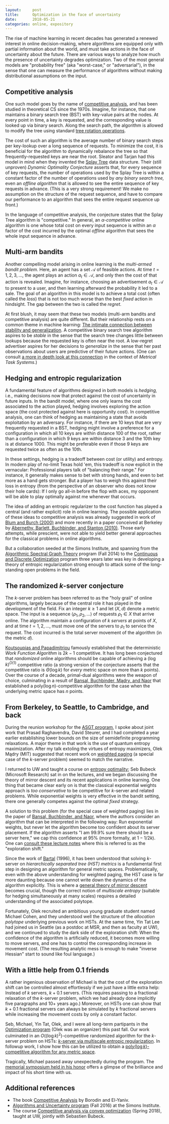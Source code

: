 ```yaml
---
layout:     post
title:      Optimization in the face of uncertainty
date:       2018-05-21
categories: online, expository
---
```


The rise of machine learning in recent decades
has generated a renewed interest in online decision-making,
where algorithms are
equipped only with partial information about the world,
and must take actions in the face of uncertainty about the future.
There are various ways to analyze how much the presence 
of uncertainty 
degrades optimization.  Two of the most general models
are "probability free" (aka "worst-case," or "adversarial"),
in the sense that one can measure the performance of algorithms
without making distributional assumptions on the input.

## Competitive analysis

One such model goes by the name of [competitive analysis][competitive],
and has been studied in theoretical CS since the 1970s.
Imagine, for instance, that one maintains a binary search tree (BST)
with key-value pairs at the nodes.
At every point in time, a key is requested, and
the corresponding value is looked up via binary search.
Along the search path, the algorithm is allowed to modify the
tree using standard [tree rotation operations][tree-rotate].

The cost of such an algorithm is the average number
of binary search steps per key-lookup over a long sequence
of requests.
To minimize the cost, it is beneficial for the algorithm
to dynamically rebalance the tree so that frequently-requested
keys are near the root.  Sleator and Tarjan had this
model in mind when they invented the [Splay Tree][splay-tree]
data structure.
Their (still unproven) *Dynamic Optimality Conjecture*
asserts that, for every sequence of key requests,
the number of operations used by the Splay Tree
is within a constant factor of the number of operations
used by *any binary search tree,*
even an *offline algorithm* that is allowed to see
the entire sequence of key requests in advance.
(This is a very strong requirement!  We make no assumption
on the structure of the request sequence, and have to compare
our performance to an algorithm that sees the entire
request sequence up front.)

In the language of competitive analysis, the conjecture 
states that the Splay Tree algorithm is "competitive."
In general, an *$\alpha$-competitive* online algorithm
is one whose total cost on every input sequence
is within an $\alpha$ factor of the cost incurred by the optimal *offline* algorithm
that sees the whole input sequence in advance.

## Multi-arm bandits

Another compelling model arising in online learning
is the *multi-armed bandit problem.*
Here, an agent has a set $\mathcal{A}$ of feasible actions.
At time $t=1,2,3,\ldots$, the agent plays an action $a_t \in \mathcal{A}$,
and only then the cost of that action is revealed.
Imagine, for instance, 
choosing an advertisement $a_t \in \mathcal{A}$ to present to a user,
and then learning afterward the probability it
led to a sale.
The goal of an algorithm in this model is to achieve
a total cost (often called the *loss*) that
is not too much worse than the best *fixed* action
in hindsight.  The gap between the two is called the *regret.*

At first blush, it may seem that these two models (multi-arm bandits and competitive analysis)
are quite different.  But their relationship rests on a common theme
in machine learning:  [The intimate connection between stability and generalization][stable-general].
A competitive binary search tree algorithm aspires to be *stable*
in the sense that the search tree changes little between lookups
because the requested key is often near the root.
A low-regret advertiser aspires for her decisions to *generalize*
in the sense that her past observations about users
are predictive of their future actions.
(One can consult [a more in depth look at this connection][MTS-blog] in the context
of *Metrical Task Systems*.)

## Hedging and entropic regularization

A fundamental feature of algorithms
designed in both models is *hedging,* i.e., making 
decisions now that protect against the cost of uncertainty in future inputs.
In the bandit model, where one only learns the cost associated to the
action played, hedging involves exploring the action space
(the cost protected against here is opportunity cost).
In competitive analysis, one can think of hedging as maintaining a state
that avoids exploitation by an adversary.  For instance, if there are 10 keys
that are very frequently requested in a BST, hedging might involve a preference
for a configuration in which all 10 keys are within distance 100 of the root,
rather than a configuration in which 9 keys are within distance 3 and the 10th key
is at distance 1000.  This might be preferable even if those 9 keys are requested
twice as often as the 10th.

In these settings, hedging is a tradeoff between cost (or utility)
and entropy.
In modern play of no-limit Texas hold 'em, this tradeoff is now
explicit in the vernacular: Professional players talk of "balancing
their range."  For instance, it generally makes sense to bet with strong hands,
and even to bet more as a hand gets stronger.  But a player has to
weigh this against their loss in entropy (from the perspective of an observer
who does not know their hole cards):
If I only go all-in before the flop
with aces, my opponent will be able to play optimally against me whenever
that occurs.

The idea of adding an entropic regularizer to the cost function
has played a central (and rather explicit) role in online learning.
The possible application of these ideas to competitive analysis
was already suggested in work of [Blum and Burch (2000)][BB20] and
more recently in a paper conceived at Berkeley by [Abernethy,
Barlett, Buchbinder, and Stanton (2010)][ABBS10].
Those early attempts, while prescient,
were not able to yield better general
approaches for the classical problems in online algorithms.

But a collaboration seeded at the Simons Institute,
and spanning from the [Algorithmic Spectral Graph Theory][ASGT] program (Fall 2014)
to the [Continuous and Discrete Optimization][CDO] program three years later was key
in developing a theory of entropic regularization strong enough
to attack some of the long-standing open problems in the field.

## The randomized $k$-server conjecture

The $k$-server problem has been referred to as the "holy grail" of online algorithms,
largely because of the central role it has played in the development of the field.
Fix an integer $k \geq 1$ and let $(X,d)$ denote a metric space.
The input is a sequence $\left\langle \rho_1,\rho_2, \ldots \right\rangle$
of requests $\rho_t \in X$ that arrive online.
The algorithm maintain a configuration of $k$ *servers*
at points of $X$, and at time $t=1,2,\ldots$, must move one of the servers to $\rho_t$
to service the request.
The cost incurred is the total server movement of the algorithm (in the metric $d$).

[Koutsoupias and Papadimitriou][KP] famously established that the deterministic *Work Function Algorithm* is $2k-1$ competitive.
It has long been conjectured that *randomized* online algorithms should be capable of achieving a $(\log k)^{O(1)}$ competitive ratio
(a strong version of the conjecture asserts that the competitive ratio is $\Theta(\log k)$ for *every* metric space on more
than $k$ points).
Over the course of a decade, primal-dual algorithms were the weapon of choice, culminating
in a result of [Bansal, Buchbinder, Mądry, and Naor][BBMN] that established
a $\mathrm{poly}(\log n)$-competitive algorithm for the case when the underlying metric space has $n$ points.

## From Berkeley, to Seattle, to Cambridge, and back

During the reunion workshop for the [ASGT program][ASGT], I spoke about joint work that
Prasad Raghavendra, David Steurer, and I had completed a year earlier
establishing lower bounds on the size of semidefinite programming relaxations.
A major theme in that work is the use of quantum entropy maximization.
After my talk extoling the virtues of entropy maximizers, Olek Mądry (MIT)
suggested that recent work on [weighted paging][BBN] (a special case of the $k$-server
problem) seemed to match the narrative.

I returned to UW and taught a course on [entropy optimality][eo-course];
Seb Bubeck (Microsoft Research) sat in on the lectures,
and we began discussing the theory of mirror descent and
its recent applications in online learning.
One thing that became clear early on is that
the classical exponential weights approach
is *too conservative* to be competitive 
for $k$-server and related problems.
While exponential weights is very effective in the bandit
setting, there one generally competes against the
optimal *fixed* strategy.

A solution to this problem
(for the special case of weighted paging) lies
in the paper of [Bansal, Buchbinder, and Naor][BBN], where
the authors consider an algorithm that can be interpreted
in the following way:  Run exponential weights,
but never let the algorithm become too confident
about its server placement.  If the algorithm
asserts "I am 99.9% sure there should be a server here,"
we cap this confidence at 95% (more formally, at $1-1/2k$).
One can [consult these lecture notes][ca-course]
where this is referred to as the "exploration shift."

Since the work of [Bartal][Bartal-hst] (1996), it has been understood
that solving $k$-server on *hierarchically separated tree (HST) metrics*
is a fundamental first step in designing an algorithm
for general metric spaces.
Problematically, even with the above understanding for weighted paging,
the HST case is far more daunting
because one cannot write down the dynamics of the algorithm explicitly.
This is where a [general theory of mirror descent][mirror] becomes crucial,
though the correct notion of *multiscale entropy* (suitable for
hedging simultaneously at many scales) requires a detailed understanding
of the associated polytope.

Fortunately, Olek recruited an ambitious young graduate student named
Michael Cohen, and they understood well the structure of the 
*allocation polytope* underlying previous work on HSTs.
At the same time, Yin Tat Lee had joined us in Seattle (as
a postdoc at MSR, and then as faculty at UW), and we continued to study the dark side
of the exploration shift:  When the confidence of the
algorithm is artificially reduced, it becomes more willing
to move servers, and one has to control the corresponding increase
in movement cost.
(The resulting analytic mess is enough to make 
"inverse Hessian" start to sound like foul language.)

## With a little help from 0.1 friends

A rather ingenious observation of Michael is that the cost of the 
exploration shift can be controlled almost effortlessly
if we just have a little extra help:  Instead of $k$ servers,
$k+0.1$ servers.  (This requires passing to a fractional
relaxation of the $k$-server problem, which we had
already done implicitly five paragraphs and 10+ years ago.)
Moreover, on HSTs one can show that $k+0.1$ fractional servers
can always be simulated by $k$ fractional servers while
increasing the movement costs by only a constant factor.

Seb, Michael, Yin Tat, Olek, and I were all long-term partipants in
the [Optimization program][CDO] (Olek was an organizer) this past fall.
Our work culminated in an $O((\log k)^2)$-competitive randomized
algorithm for the $k$-server problem on HSTs: [$k$-server via multiscale entropic regularization][BCLLM].
In followup work, I show how this can be utilized
to obtain a [$\mathrm{poly}(\log k)$-competitive algorithm
for any metric space][fusible].

Tragically, Michael passed away unexpectedly during the program.
The [memorial symposium held in his honor][michael] offers
a glimpse of the brilliance and impact of his short time with us.

## Additional references

- The book [Competitive Analysis][ca-book] by Borodin and El-Yaniv.
- [Algorithms and Uncertainty program][AUprog] (Fall 2016) at the Simons Institute.
- The course [Competitive analysis via convex optimization][ca-course] (Spring 2018), taught 
at UW, jointly with Sebastien Bubeck.

[competitive]: https://en.wikipedia.org/wiki/Competitive_analysis_(online_algorithm)
[tree-rotate]: https://en.wikipedia.org/wiki/Tree_rotation
[splay-tree]: https://en.wikipedia.org/wiki/Splay_tree
[stable-general]: https://www.offconvex.org/2016/03/14/stability/
[BB20]:  https://link.springer.com/article/10.1023/A:1007621832648
[ABBS10]: https://link.springer.com/chapter/10.1007/978-3-642-16108-7_23
[ASGT]: https://simons.berkeley.edu/programs/spectral2014
[CDO]: https://simons.berkeley.edu/programs/optimization2017
[MTS-blog]: http://blog.tcsmath.org/online/2018/04/01/competitive-analysis/
[ca-book]: https://www.amazon.com/Online-Computation-Competitive-Analysis-Borodin/dp/0521619467
[AUprog]: https://simons.berkeley.edu/programs/uncertainty2016
[ca-course]: https://homes.cs.washington.edu/~jrl/teaching/cse599I-spring-2018/
[KP]: https://dl.acm.org/citation.cfm?id=210128
[BBMN]: https://dl.acm.org/citation.cfm?id=2783434
[eo-course]: https://homes.cs.washington.edu/~jrl/teaching/cse599swi16/
[BBN]: https://dl.acm.org/citation.cfm?id=2339126
[shift-lec]: http://blog.tcsmath.org/online/2018/04/09/mts-on-star/
[Bartal-hst]: https://ieeexplore.ieee.org/document/548477/
[mirror]: http://blog.tcsmath.org/online/2018/04/06/navigating/
[BCLLM]: https://arxiv.org/abs/1711.01085
[fusible]: https://homes.cs.washington.edu/~jrl/papers/pdf/fusion.pdf
[michael]: https://simons.berkeley.edu/workshops/schedule/8815
